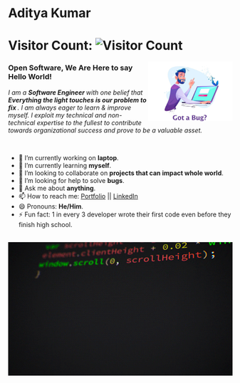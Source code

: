 # Aditya Kumar 


# Visitor Count:  ![Visitor Count](https://profile-counter.glitch.me/{adityaxtalk}/count.svg)

<img align="right" alt="BUG Fix" src="assets/bug.jpg" width="190" aria-label="No Worries! I will fix it"/>

### Open Software, We Are Here to say Hello World!
<p>
  <em>
    I am a <b>Software Engineer </b> with one belief that <b>Everything the light touches is our problem to fix </b>. I am always eager to learn & improve myself. I exploit my technical and non-technical expertise to the fullest to contribute towards organizational success and prove to be a valuable asset.
  </em>
 </p>
<br>

- 🔭 I’m currently working on **laptop**.
- 🌱 I’m currently learning **myself**.
- 👯 I’m looking to collaborate on **projects that can impact whole world**.
- 🤔 I’m looking for help to solve **bugs**.
- 💬 Ask me about **anything**.
- 📫 How to reach me: [Portfolio](https://askaditya.in/) || [LinkedIn](https://www.linkedin.com/in/aditya-kumar-2581b316a/)
- 😄 Pronouns: **He/Him**.
- ⚡ Fun fact: 1 in every 3 developer wrote their first code even before they finish high school.
<br>

<img src="assets/code.gif" width="980" align="center" height="300" alt="Let's code">
